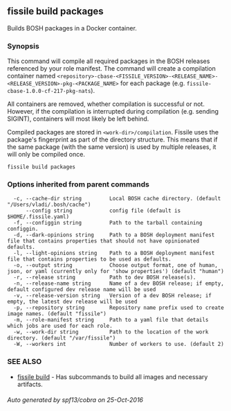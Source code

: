 ## fissile build packages

Builds BOSH packages in a Docker container.

### Synopsis



This command will compile all required packages in the BOSH releases referenced by
your role manifest. The command will create a compilation container named 
`<repository>-cbase-<FISSILE_VERSION>-<RELEASE_NAME>-<RELEASE_VERSION>-pkg-<PACKAGE_NAME>` 
for each package (e.g. `fissile-cbase-1.0.0-cf-217-pkg-nats`). 

All containers are removed, whether compilation is successful or not. However, if 
the compilation is interrupted during compilation (e.g. sending SIGINT), containers 
will most likely be left behind.

Compiled packages are stored in `<work-dir>/compilation`. Fissile uses the 
package's fingerprint as part of the directory structure. This means that if the 
same package (with the same version) is used by multiple releases, it will only be 
compiled once.


```
fissile build packages
```

### Options inherited from parent commands

```
  -c, --cache-dir string         Local BOSH cache directory. (default "/Users/vladi/.bosh/cache")
      --config string            config file (default is $HOME/.fissile.yaml)
  -f, --configgin string         Path to the tarball containing configgin.
  -d, --dark-opinions string     Path to a BOSH deployment manifest file that contains properties that should not have opinionated defaults.
  -l, --light-opinions string    Path to a BOSH deployment manifest file that contains properties to be used as defaults.
  -o, --output string            Choose output format, one of human, json, or yaml (currently only for 'show properties') (default "human")
  -r, --release string           Path to dev BOSH release(s).
  -n, --release-name string      Name of a dev BOSH release; if empty, default configured dev release name will be used
  -v, --release-version string   Version of a dev BOSH release; if empty, the latest dev release will be used
  -p, --repository string        Repository name prefix used to create image names. (default "fissile")
  -m, --role-manifest string     Path to a yaml file that details which jobs are used for each role.
  -w, --work-dir string          Path to the location of the work directory. (default "/var/fissile")
  -W, --workers int              Number of workers to use. (default 2)
```

### SEE ALSO
* [fissile build](fissile_build.md)	 - Has subcommands to build all images and necessary artifacts.

###### Auto generated by spf13/cobra on 25-Oct-2016
